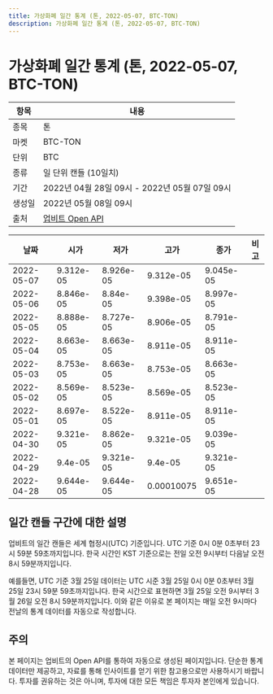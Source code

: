 ```yaml
---
title: 가상화폐 일간 통계 (톤, 2022-05-07, BTC-TON)
description: 가상화폐 일간 통계 (톤, 2022-05-07, BTC-TON)
---
```



가상화폐 일간 통계 (톤, 2022-05-07, BTC-TON)
===

|항목|내용|
|--|--|
|종목|톤|
|마켓|BTC-TON|
|단위|BTC|
|종류|일 단위 캔들 (10일치)|
|기간|2022년 04월 28일 09시 - 2022년 05월 07일 09시|
|생성일|2022년 05월 08일 09시|
|출처|[업비트 Open API](https://docs.upbit.com)|


|날짜|시가|저가|고가|종가|비고|
|--|--|--|--|--|--|
|2022-05-07|9.312e-05|8.926e-05|9.312e-05|9.045e-05|    |
|2022-05-06|8.846e-05|8.84e-05|9.398e-05|8.997e-05|    |
|2022-05-05|8.888e-05|8.727e-05|8.906e-05|8.791e-05|    |
|2022-05-04|8.663e-05|8.663e-05|8.911e-05|8.911e-05|    |
|2022-05-03|8.753e-05|8.663e-05|8.753e-05|8.663e-05|    |
|2022-05-02|8.569e-05|8.523e-05|8.569e-05|8.523e-05|    |
|2022-05-01|8.697e-05|8.522e-05|8.911e-05|8.911e-05|    |
|2022-04-30|9.321e-05|8.862e-05|9.321e-05|9.039e-05|    |
|2022-04-29|9.4e-05|9.321e-05|9.4e-05|9.321e-05|    |
|2022-04-28|9.644e-05|9.644e-05|0.00010075|9.651e-05|    |


일간 캔들 구간에 대한 설명
---


업비트의 일간 캔들은 세계 협정시(UTC) 기준입니다. 
UTC 기준 0시 0분 0초부터 23시 59분 59초까지입니다. 
한국 시간인 KST 기준으로는 전일 오전 9시부터 다음날 오전 8시 59분까지입니다. 


예를들면, UTC 기준 3월 25일 데이터는 UTC 시준 3월 25일 0시 0분 0초부터 3월 25일 23시 59분 59초까지입니다. 
한국 시간으로 표현하면 3월 25일 오전 9시부터 3월 26일 오전 8시 59분까지입니다. 
이와 같은 이유로 본 페이지는 매일 오전 9시마다 전날의 통계 데이터를 자동으로 작성합니다. 


주의
---


본 페이지는 업비트의 Open API를 통하여 자동으로 생성된 페이지입니다. 
단순한 통계 데이터만 제공하고, 자료를 통해 인사이트를 얻기 위한 참고용으로만 사용하시기 바랍니다. 
투자를 권유하는 것은 아니며, 투자에 대한 모든 책임은 투자자 본인에게 있습니다. 
